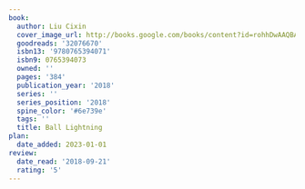 ```yaml
---
book:
  author: Liu Cixin
  cover_image_url: http://books.google.com/books/content?id=rohhDwAAQBAJ&printsec=frontcover&img=1&zoom=1&edge=curl&source=gbs_api
  goodreads: '32076670'
  isbn13: '9780765394071'
  isbn9: 0765394073
  owned: ''
  pages: '384'
  publication_year: '2018'
  series: ''
  series_position: '2018'
  spine_color: '#6e739e'
  tags: ''
  title: Ball Lightning
plan:
  date_added: 2023-01-01
review:
  date_read: '2018-09-21'
  rating: '5'
---
```

